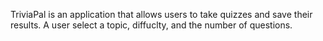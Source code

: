   TriviaPal is an application that allows users to take quizzes and save their results. A user select a topic, diffuclty, and the number of questions.
